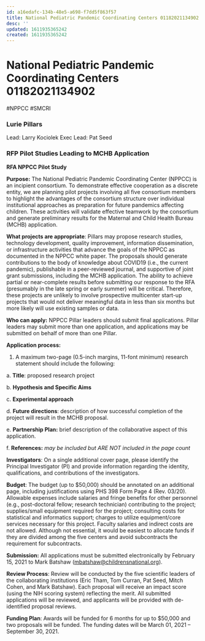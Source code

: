 ```yaml
---
id: a16edafc-134b-48e5-a698-f7dd5f863f57
title: National Pediatric Pandemic Coordinating Centers 01182021134902
desc: ''
updated: 1611935365242
created: 1611935365242
---
```

# National Pediatric Pandemic Coordinating Centers 01182021134902

\#NPPCC #SMCRI 

### Lurie Pillars

Lead: Larry Kociolek
Exec Lead: Pat Seed

### RFP Pilot Studies Leading to MCHB Application

**RFA NPPCC Pilot Study**

**Purpose:** The National Pediatric Pandemic Coordinating Center (NPPCC) is an incipient consortium. To demonstrate effective cooperation as a discrete entity, we are planning pilot projects involving all five consortium members to highlight the advantages of the consortium structure over individual institutional approaches as preparation for future pandemics affecting children. These activities will validate effective teamwork by the consortium and generate preliminary results for the Maternal and Child Health Bureau (MCHB) application.

**What projects are appropriate**: Pillars may propose research studies, technology development, quality improvement, information dissemination, or infrastructure activities that advance the goals of the NPPCC as documented in the NPPCC white paper. The proposals should generate contributions to the body of knowledge about COVID19 (i.e., the current pandemic), publishable in a peer-reviewed journal, and supportive of joint grant submissions, including the MCHB application. The ability to achieve partial or near-complete results before submitting our response to the RFA (presumably in the late spring or early summer) will be critical. Therefore, these projects are unlikely to involve prospective multicenter start-up projects that would not deliver meaningful data in less than six months but more likely will use existing samples or data.

**Who can apply:** NPPCC Pillar leaders should submit final applications. Pillar leaders may submit more than one application, and applications may be submitted on behalf of more than one Pillar.

**Application process:**

1) A maximum two-page (0.5-inch margins, 11-font minimum) research statement should include the following:

a. **Title**: proposed research project

b. **Hypothesis and Specific Aims**

c. **Experimental approach**

d. **Future directions**: description of how successful completion of the project will result in the MCHB proposal.

e. **Partnership Plan:** brief description of the collaborative aspect of this application.

f. **References:** _may be included but ARE NOT included in the page count_

**Investigators**: On a single additional cover page, please identify the Principal Investigator (PI) and provide information regarding the identity, qualifications, and contributions of the investigators.

**Budget**: The budget (up to $50,000) should be annotated on an additional page, including justifications using PHS 398 Form Page 4 (Rev. 03/20). Allowable expenses include salaries and fringe benefits for other personnel (e.g., post-doctoral fellow; research technician) contributing to the project; supplies/small equipment required for the project; consulting costs for statistical and informatics support; charges to utilize equipment/core services necessary for this project. Faculty salaries and indirect costs are not allowed. Although not essential, it would be easiest to allocate funds if they are divided among the five centers and avoid subcontracts the requirement for subcontracts.

**Submission:** All applications must be submitted electronically by February 15, 2021 to Mark Batshaw ([mbatshaw@childrensnational.org](mailto:mbatshaw@childrensnational.org)).

**Review Process**: Review will be conducted by the five scientific leaders of the collaborating institutions (Eric Tham, Tom Curran, Pat Seed, Mitch Cohen, and Mark Batshaw). Each proposal will receive an impact score (using the NIH scoring system) reflecting the merit. All submitted applications will be reviewed, and applicants will be provided with de-identified proposal reviews.

**Funding Plan**: Awards will be funded for 6 months for up to $50,000 and two proposals will be funded. The funding dates will be March 01, 2021 – September 30, 2021.

